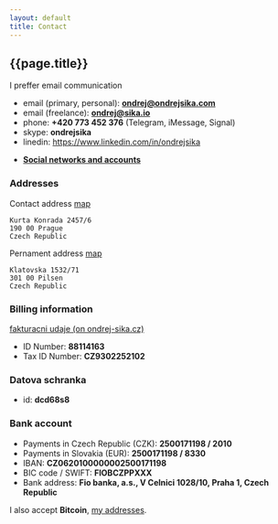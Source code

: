 ```yaml
---
layout: default
title: Contact
---
```



## {{page.title}}

I preffer email communication

* email (primary, personal): __<ondrej@ondrejsika.com>__
* email (freelance): __<ondrej@sika.io>__
* phone: __+420 773 452 376__ (Telegram, iMessage, Signal)
* skype: __ondrejsika__
* linedin: <https://www.linkedin.com/in/ondrejsika>
- [__Social networks and accounts__](/ondrej/accounts.html)


### Addresses

Contact address [map](http://www.openstreetmap.org/node/3050703975)

    Kurta Konrada 2457/6
    190 00 Prague
    Czech Republic


Pernament address [map](http://www.openstreetmap.org/node/296689680)

    Klatovska 1532/71
    301 00 Pilsen
    Czech Republic


### Billing information

[fakturacni udaje (on ondrej-sika.cz)](https://ondrej-sika.cz/kontakt/)

* ID Number: __88114163__
* Tax ID Number: __CZ9302252102__


### Datova schranka

* id: __dcd68s8__


### Bank account

* Payments in Czech Republic (CZK): __2500171198 / 2010__
* Payments in Slovakia (EUR): __2500171198 / 8330__
* IBAN: __CZ0620100000002500171198__
* BIC code / SWIFT: __FIOBCZPPXXX__
* Bank address: __Fio banka, a.s., V Celnici 1028/10, Praha 1, Czech Republic__

I also accept __Bitcoin__, [my addresses](/ondrej/ba.html).


